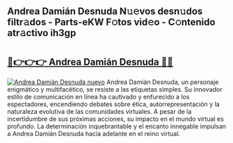 ## Andrea Damián Desnuda N𝚞𝚎vos desn𝚞dos filtr𝚊dos - Parts-eKW F𝚘tos vid𝚎o - C𝚘ntenido atr𝚊ctivo ih3gp

# <h2><a href="http://mbckny.tromn.icu/?c=Andrea+Dami%c3%a1n+Desnuda">🔗👉👉👉 Andrea Damián Desnuda 🔗🔗</a></h2>

[![Andrea Damián Desnuda nuevo](https://i.imgur.com/pEAQMta.gif)](http://mbckny.tromn.icu/?c=Andrea+Dami%c3%a1n+Desnuda)
Andrea Damián Desnuda, un personaje enigmático y multifacético, se resiste a las etiquetas simples. Su innovador estilo de comunicación en línea ha cautivado y enfurecido a los espectadores, encendiendo debates sobre ética, autorrepresentación y la naturaleza evolutiva de las comunidades virtuales. A pesar de la incertidumbre de sus próximas acciones, su impacto en el mundo virtual es profundo. La determinación inquebrantable y el encanto innegable impulsan a Andrea Damián Desnuda hacia adelante en el reino virtual.
